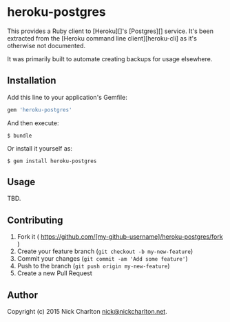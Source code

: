# heroku-postgres

This provides a Ruby client to [Heroku][]'s [Postgres][] service. It's been
extracted from the [Heroku command line client][heroku-cli] as it's otherwise
not documented.

It was primarily built to automate creating backups for usage elsewhere.

## Installation

Add this line to your application's Gemfile:

```ruby
gem 'heroku-postgres'
```

And then execute:

    $ bundle

Or install it yourself as:

    $ gem install heroku-postgres

## Usage

TBD.

## Contributing

1. Fork it ( https://github.com/[my-github-username]/heroku-postgres/fork )
2. Create your feature branch (`git checkout -b my-new-feature`)
3. Commit your changes (`git commit -am 'Add some feature'`)
4. Push to the branch (`git push origin my-new-feature`)
5. Create a new Pull Request

## Author

Copyright (c) 2015 Nick Charlton <nick@nickcharlton.net>.

